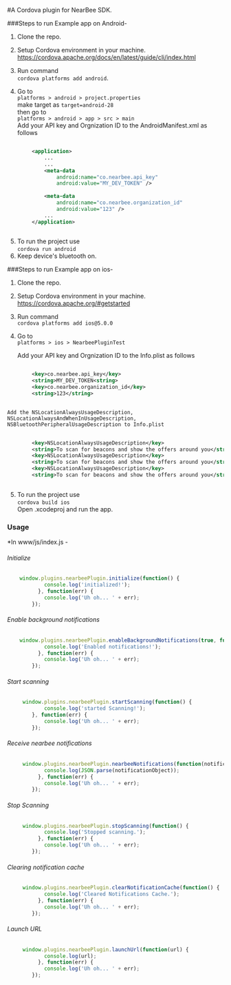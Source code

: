 #A Cordova plugin for NearBee SDK.

###Steps to run Example app on Android-

1. Clone the repo.
2. Setup Cordova environment in your machine.  
    https://cordova.apache.org/docs/en/latest/guide/cli/index.html

3.  Run command  
    `cordova platforms add android`.  
4.  Go to  
    `platforms > android > project.properties`  
    make target as `target=android-28`  
    then go to  
    `platforms > android > app > src > main`  
    Add your API key and Orgnization ID to the AndroidManifest.xml as follows  

```xml

        <application>  
            ...   
            ...  
            <meta-data  
                android:name="co.nearbee.api_key"  
                android:value="MY_DEV_TOKEN" />  
  
            <meta-data  
                android:name="co.nearbee.organization_id"  
                android:value="123" />  
            ...  
        </application> 
        
```
5. To run the project use  
    `cordova run android`  
6. Keep device's bluetooth on.  

###Steps to run Example app on ios-

1. Clone the repo.
2. Setup Cordova environment in your machine.  
    https://cordova.apache.org/#getstarted  

3.  Run command  
    `cordova platforms add ios@5.0.0`   
4.  Go to  
    `platforms > ios > NearbeePluginTest`  

    Add your API key and Orgnization ID to the Info.plist as follows  

```xml

        <key>co.nearbee.api_key</key>  
        <string>MY_DEV_TOKEN<string>  
        <key>co.nearbee.organization_id</key>  
        <string>123</string>  
        
```

    Add the NSLocationAlwaysUsageDescription, NSLocationAlwaysAndWhenInUsageDescription, NSBluetoothPeripheralUsageDescription to Info.plist  

```xml
    
        <key>NSLocationAlwaysUsageDescription</key>  
        <string>To scan for beacons and show the offers around you</string>  
        <key>NSLocationAlwaysUsageDescription</key>  
        <string>To scan for beacons and show the offers around you</string>  
        <key>NSLocationAlwaysUsageDescription</key>  
        <string>To scan for beacons and show the offers around you</string>  
        
```

5. To run the project use  
    `cordova build ios`  
    Open .xcodeproj and run the app.  

### Usage

*In www/js/index.js -  

###### Initialize

````javascript
    window.plugins.nearbeePlugin.initialize(function() {
            console.log('initialized!');
          }, function(err) {
            console.log('Uh oh... ' + err);
        });
````

###### Enable background notifications

````javascript
    window.plugins.nearbeePlugin.enableBackgroundNotifications(true, function() {
            console.log('Enabled notifications!');
          }, function(err) {
            console.log('Uh oh... ' + err);
        });
````

###### Start scanning

````javascript
     window.plugins.nearbeePlugin.startScanning(function() {
            console.log('started Scanning!');
        }, function(err) {
            console.log('Uh oh... ' + err);
        });
````

###### Receive nearbee notifications

````javascript
     window.plugins.nearbeePlugin.nearbeeNotifications(function(notificationObject) {
            console.log(JSON.parse(notificationObject));
          }, function(err) {
            console.log('Uh oh... ' + err);
        });
````

###### Stop Scanning

````javascript
     window.plugins.nearbeePlugin.stopScanning(function() {
            console.log('Stopped scanning.');
          }, function(err) {
            console.log('Uh oh... ' + err);
        });
````

###### Clearing notification cache

````javascript
     window.plugins.nearbeePlugin.clearNotificationCache(function() {
            console.log('Cleared Notifications Cache.');
          }, function(err) {
            console.log('Uh oh... ' + err);
        });
````

###### Launch URL

````javascript
     window.plugins.nearbeePlugin.launchUrl(function(url) {
            console.log(url);
          }, function(err) {
            console.log('Uh oh... ' + err);
        });
````



